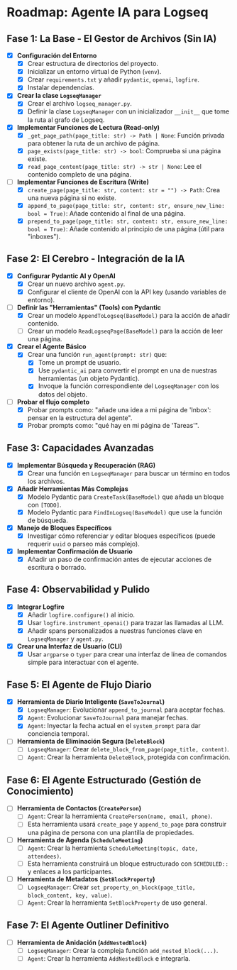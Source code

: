 # Roadmap: Agente IA para Logseq

## Fase 1: La Base - El Gestor de Archivos (Sin IA)

- [X] **Configuración del Entorno**
    - [X] Crear estructura de directorios del proyecto.
    - [X] Inicializar un entorno virtual de Python (`venv`).
    - [X] Crear `requirements.txt` y añadir `pydantic`, `openai`, `logfire`.
    - [X] Instalar dependencias.
- [X] **Crear la clase `LogseqManager`**
    - [X] Crear el archivo `logseq_manager.py`.
    - [X] Definir la clase `LogseqManager` con un inicializador `__init__` que tome la ruta al grafo de Logseq.
- [X] **Implementar Funciones de Lectura (Read-only)**
    - [X] `_get_page_path(page_title: str) -> Path | None`: Función privada para obtener la ruta de un archivo de página.
    - [X] `page_exists(page_title: str) -> bool`: Comprueba si una página existe.
    - [X] `read_page_content(page_title: str) -> str | None`: Lee el contenido completo de una página.
- [ ] **Implementar Funciones de Escritura (Write)**
    - [X] `create_page(page_title: str, content: str = "") -> Path`: Crea una nueva página si no existe.
    - [X] `append_to_page(page_title: str, content: str, ensure_new_line: bool = True)`: Añade contenido al final de una página.
    - [X] `prepend_to_page(page_title: str, content: str, ensure_new_line: bool = True)`: Añade contenido al principio de una página (útil para "inboxes").

## Fase 2: El Cerebro - Integración de la IA

- [X] **Configurar Pydantic AI y OpenAI**
    - [X] Crear un nuevo archivo `agent.py`.
    - [X] Configurar el cliente de OpenAI con la API key (usando variables de entorno).
- [ ] **Definir las "Herramientas" (Tools) con Pydantic**
    - [X] Crear un modelo `AppendToLogseq(BaseModel)` para la acción de añadir contenido.
    - [ ] Crear un modelo `ReadLogseqPage(BaseModel)` para la acción de leer una página.
- [X] **Crear el Agente Básico**
    - [X] Crear una función `run_agent(prompt: str)` que:
        - [X] Tome un prompt de usuario.
        - [X] Use `pydantic_ai` para convertir el prompt en una de nuestras herramientas (un objeto Pydantic).
        - [X] Invoque la función correspondiente del `LogseqManager` con los datos del objeto.
- [ ] **Probar el flujo completo**
    - [X] Probar prompts como: "añade una idea a mi página de 'Inbox': pensar en la estructura del agente".
    - [X] Probar prompts como: "qué hay en mi página de 'Tareas'".

## Fase 3: Capacidades Avanzadas

- [X] **Implementar Búsqueda y Recuperación (RAG)**
    - [X] Crear una función en `LogseqManager` para buscar un término en todos los archivos.
- [X] **Añadir Herramientas Más Complejas**
    - [X] Modelo Pydantic para `CreateTask(BaseModel)` que añada un bloque con `[TODO]`.
    - [X] Modelo Pydantic para `FindInLogseq(BaseModel)` que use la función de búsqueda.
- [X] **Manejo de Bloques Específicos**
    - [X] Investigar cómo referenciar y editar bloques específicos (puede requerir `uuid` o parseo más complejo).
- [X] **Implementar Confirmación de Usuario**
    - [X] Añadir un paso de confirmación antes de ejecutar acciones de escritura o borrado.

## Fase 4: Observabilidad y Pulido

- [X] **Integrar Logfire**
    - [X] Añadir `logfire.configure()` al inicio.
    - [X] Usar `logfire.instrument_openai()` para trazar las llamadas al LLM.
    - [X] Añadir spans personalizados a nuestras funciones clave en `LogseqManager` y `agent.py`.
- [X] **Crear una Interfaz de Usuario (CLI)**
    - [X] Usar `argparse` o `typer` para crear una interfaz de línea de comandos simple para interactuar con el agente.

## Fase 5: El Agente de Flujo Diario
- [X] **Herramienta de Diario Inteligente (`SaveToJournal`)**
    - [X] `LogseqManager`: Evolucionar `append_to_journal` para aceptar fechas.
    - [X] `Agent`: Evolucionar `SaveToJournal` para manejar fechas.
    - [X] `Agent`: Inyectar la fecha actual en el `system_prompt` para dar conciencia temporal.
- [ ] **Herramienta de Eliminación Segura (`DeleteBlock`)**
    - [ ] `LogseqManager`: Crear `delete_block_from_page(page_title, content)`.
    - [ ] `Agent`: Crear la herramienta `DeleteBlock`, protegida con confirmación.

## Fase 6: El Agente Estructurado (Gestión de Conocimiento)
- [ ] **Herramienta de Contactos (`CreatePerson`)**
    - [ ] `Agent`: Crear la herramienta `CreatePerson(name, email, phone)`.
    - [ ] Esta herramienta usará `create_page` y `append_to_page` para construir una página de persona con una plantilla de propiedades.
- [ ] **Herramienta de Agenda (`ScheduleMeeting`)**
    - [ ] `Agent`: Crear la herramienta `ScheduleMeeting(topic, date, attendees)`.
    - [ ] Esta herramienta construirá un bloque estructurado con `SCHEDULED::` y enlaces a los participantes.
- [ ] **Herramienta de Metadatos (`SetBlockProperty`)**
    - [ ] `LogseqManager`: Crear `set_property_on_block(page_title, block_content, key, value)`.
    - [ ] `Agent`: Crear la herramienta `SetBlockProperty` de uso general.

## Fase 7: El Agente Outliner Definitivo
- [ ] **Herramienta de Anidación (`AddNestedBlock`)**
    - [ ] `LogseqManager`: Crear la compleja función `add_nested_block(...)`.
    - [ ] `Agent`: Crear la herramienta `AddNestedBlock` e integrarla.